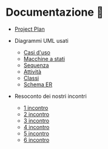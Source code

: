 # Documentazione 📄
- [Project Plan](https://github.com/zanottipaolo/IS-Project/blob/main/docs/project-plan.md)

- Diagrammi UML usati
  - [Casi d'uso](https://github.com/zanottipaolo/IS-Project/blob/main/docs/modelling/useCase_model.md)
  - [Macchine a stati](https://github.com/zanottipaolo/IS-Project/blob/main/docs/modelling/state_chart_diagram.md)
  - [Sequenza](https://github.com/zanottipaolo/IS-Project/blob/main/docs/modelling/sequence_diagram.md)
  - [Attività](https://github.com/zanottipaolo/IS-Project/blob/main/docs/modelling/activity_diagram.md)
  - [Classi](https://github.com/zanottipaolo/IS-Project/blob/main/docs/modelling/class_diagram.md)
  - [Schema ER](https://github.com/zanottipaolo/IS-Project/blob/main/docs/modelling/er_model.md)

- Resoconto dei nostri incontri
  - [1 incontro](https://github.com/zanottipaolo/IS-Project/blob/main/docs/decision-making/session-1.md)
  - [2 incontro](https://github.com/zanottipaolo/IS-Project/blob/main/docs/decision-making/session-2.md)
  - [3 incontro](https://github.com/zanottipaolo/IS-Project/blob/main/docs/decision-making/session-3.md)
  - [4 incontro](https://github.com/zanottipaolo/IS-Project/blob/main/docs/decision-making/session-4.md)
  - [5 incontro](https://github.com/zanottipaolo/IS-Project/blob/main/docs/decision-making/session-5.md)
  - [6 incontro](https://github.com/zanottipaolo/IS-Project/blob/main/docs/decision-making/session-6.md)
